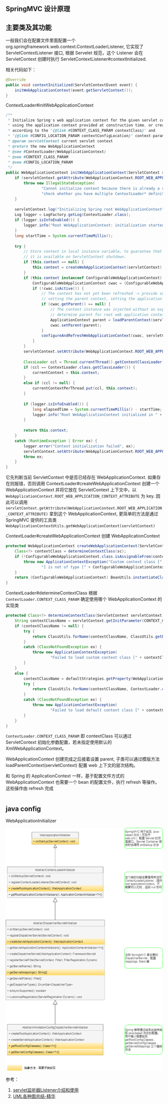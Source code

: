 ## SpringMVC 设计原理

## 主要类及其功能

一般我们会在配置文件里面配置一个 org.springframework.web.context.ContextLoaderListener, 它实现了 ServletContextListener 接口, 根据 Servelet 规范，这个 Listener 会在 ServletContext 创建时执行 ServletContextListener#contextInitialized. 

相关代码如下：
```java
@Override
public void contextInitialized(ServletContextEvent event) {
    initWebApplicationContext(event.getServletContext());
}
```
ContextLoader#initWebApplicationContext 

```java
/**
 * Initialize Spring's web application context for the given servlet context,
 * using the application context provided at construction time, or creating a new one
 * according to the "{@link #CONTEXT_CLASS_PARAM contextClass}" and
 * "{@link #CONFIG_LOCATION_PARAM contextConfigLocation}" context-params.
 * @param servletContext current servlet context
 * @return the new WebApplicationContext
 * @see #ContextLoader(WebApplicationContext)
 * @see #CONTEXT_CLASS_PARAM
 * @see #CONFIG_LOCATION_PARAM
 */
public WebApplicationContext initWebApplicationContext(ServletContext servletContext) {
    if (servletContext.getAttribute(WebApplicationContext.ROOT_WEB_APPLICATION_CONTEXT_ATTRIBUTE) != null) {
        throw new IllegalStateException(
                "Cannot initialize context because there is already a root application context present - " +
                "check whether you have multiple ContextLoader* definitions in your web.xml!");
    }

    servletContext.log("Initializing Spring root WebApplicationContext");
    Log logger = LogFactory.getLog(ContextLoader.class);
    if (logger.isInfoEnabled()) {
        logger.info("Root WebApplicationContext: initialization started");
    }
    long startTime = System.currentTimeMillis();

    try {
        // Store context in local instance variable, to guarantee that
        // it is available on ServletContext shutdown.
        if (this.context == null) {
            this.context = createWebApplicationContext(servletContext);
        }
        if (this.context instanceof ConfigurableWebApplicationContext) {
            ConfigurableWebApplicationContext cwac = (ConfigurableWebApplicationContext) this.context;
            if (!cwac.isActive()) {
                // The context has not yet been refreshed -> provide services such as
                // setting the parent context, setting the application context id, etc
                if (cwac.getParent() == null) {
                    // The context instance was injected without an explicit parent ->
                    // determine parent for root web application context, if any.
                    ApplicationContext parent = loadParentContext(servletContext);
                    cwac.setParent(parent);
                }
                configureAndRefreshWebApplicationContext(cwac, servletContext);
            }
        }
        servletContext.setAttribute(WebApplicationContext.ROOT_WEB_APPLICATION_CONTEXT_ATTRIBUTE, this.context);

        ClassLoader ccl = Thread.currentThread().getContextClassLoader();
        if (ccl == ContextLoader.class.getClassLoader()) {
            currentContext = this.context;
        }
        else if (ccl != null) {
            currentContextPerThread.put(ccl, this.context);
        }

        if (logger.isInfoEnabled()) {
            long elapsedTime = System.currentTimeMillis() - startTime;
            logger.info("Root WebApplicationContext initialized in " + elapsedTime + " ms");
        }

        return this.context;
    }
    catch (RuntimeException | Error ex) {
        logger.error("Context initialization failed", ex);
        servletContext.setAttribute(WebApplicationContext.ROOT_WEB_APPLICATION_CONTEXT_ATTRIBUTE, ex);
        throw ex;
    }
}

```

它先判断当前 ServletContext 中是否已经存在 WebApplicationContext. 如果存在则报错，否则调用 ContextLoader#createWebApplicationContext 创建一个 WebApplicationContext 并将它放在 ServletContext 上下文中，以 `WebApplicationContext.ROOT_WEB_APPLICATION_CONTEXT_ATTRIBUTE` 为 key. 因此可以调用 ```servletContext.getAttribute(WebApplicationContext.ROOT_WEB_APPLICATION_CONTEXT_ATTRIBUTE)``` 拿到这个 WebApplicationContext, 更简单的方法是通过 SpringMVC 提供的工具类 ```WebApplicationContextUtils.getWebApplicationContext(servletContext)``` 

ContextLoader#createWebApplicationContext 创建 WebApplicationContext

```java
protected WebApplicationContext createWebApplicationContext(ServletContext sc) {
    Class<?> contextClass = determineContextClass(sc);
    if (!ConfigurableWebApplicationContext.class.isAssignableFrom(contextClass)) {
        throw new ApplicationContextException("Custom context class [" + contextClass.getName() +
                "] is not of type [" + ConfigurableWebApplicationContext.class.getName() + "]");
    }
    return (ConfigurableWebApplicationContext) BeanUtils.instantiateClass(contextClass);
}

```
ContextLoader#determineContextClass 根据 ```ContextLoader.CONTEXT_CLASS_PARAM``` 确定使用哪个 WebApplicationContext 的实现类

```java
protected Class<?> determineContextClass(ServletContext servletContext) {
    String contextClassName = servletContext.getInitParameter(CONTEXT_CLASS_PARAM);
    if (contextClassName != null) {
        try {
            return ClassUtils.forName(contextClassName, ClassUtils.getDefaultClassLoader());
        }
        catch (ClassNotFoundException ex) {
            throw new ApplicationContextException(
                    "Failed to load custom context class [" + contextClassName + "]", ex);
        }
    }
    else {
        contextClassName = defaultStrategies.getProperty(WebApplicationContext.class.getName());
        try {
            return ClassUtils.forName(contextClassName, ContextLoader.class.getClassLoader());
        }
        catch (ClassNotFoundException ex) {
            throw new ApplicationContextException(
                    "Failed to load default context class [" + contextClassName + "]", ex);
        }
    }
}
```
```ContextLoader.CONTEXT_CLASS_PARAM``` 即 contextClass 可以通过 ServletContext 初始化参数配置，若未指定使用默认的 XmlWebApplicationContext。

WebApplicationContext 创建完成之后接着设置 parent, 子类可以通过模版方法 loadParentContext(servletContext) 配置 web 上下文的层次结构。

和 Spring 的 ApplicationContext 一样，基于配置文件方式的 WebApplicationContext 也需要一个 bean 的配置文件，执行 refresh 等操作。这些操作由 refresh 完成

```java
```

## java config 

WebApplicationInitializer

![WebApplicationInitializer](/img/spring/mvc/web-application-initializer.png)



参考：
1. [servlet监听器Listener介绍和使用][1]  
2. [UML各种图总结-精华][2]

[1]: https://blog.csdn.net/qq_15204179/article/details/82055448

[2]: https://www.cnblogs.com/jiangds/p/6596595.html